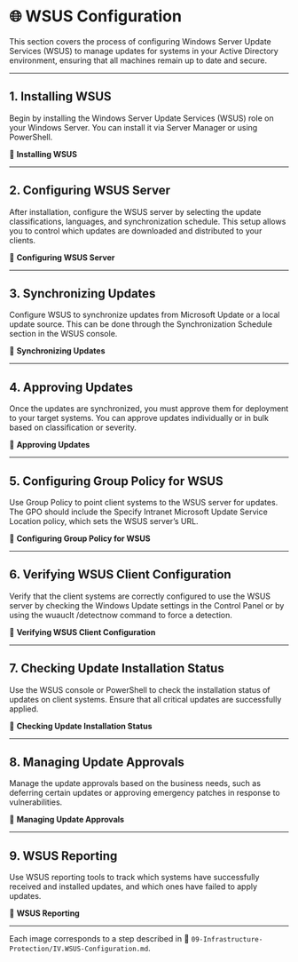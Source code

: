 # 🌐 WSUS Configuration

This section covers the process of configuring Windows Server Update Services (WSUS) to manage updates for systems in your Active Directory environment, ensuring that all machines remain up to date and secure.

---

## 1. Installing WSUS

Begin by installing the Windows Server Update Services (WSUS) role on your Windows Server. You can install it via Server Manager or using PowerShell.

📸 **Installing WSUS**

---

## 2. Configuring WSUS Server

After installation, configure the WSUS server by selecting the update classifications, languages, and synchronization schedule. This setup allows you to control which updates are downloaded and distributed to your clients.

📸 **Configuring WSUS Server**

---

## 3. Synchronizing Updates

Configure WSUS to synchronize updates from Microsoft Update or a local update source. This can be done through the Synchronization Schedule section in the WSUS console.

📸 **Synchronizing Updates**

---

## 4. Approving Updates

Once the updates are synchronized, you must approve them for deployment to your target systems. You can approve updates individually or in bulk based on classification or severity.

📸 **Approving Updates**

---

## 5. Configuring Group Policy for WSUS

Use Group Policy to point client systems to the WSUS server for updates. The GPO should include the Specify Intranet Microsoft Update Service Location policy, which sets the WSUS server’s URL.

📸 **Configuring Group Policy for WSUS**

---

## 6. Verifying WSUS Client Configuration

Verify that the client systems are correctly configured to use the WSUS server by checking the Windows Update settings in the Control Panel or by using the wuauclt /detectnow command to force a detection.

📸 **Verifying WSUS Client Configuration**

---

## 7. Checking Update Installation Status

Use the WSUS console or PowerShell to check the installation status of updates on client systems. Ensure that all critical updates are successfully applied.

📸 **Checking Update Installation Status**

---

## 8. Managing Update Approvals

Manage the update approvals based on the business needs, such as deferring certain updates or approving emergency patches in response to vulnerabilities.

📸 **Managing Update Approvals**

---

## 9. WSUS Reporting

Use WSUS reporting tools to track which systems have successfully received and installed updates, and which ones have failed to apply updates.

📸 **WSUS Reporting**

---

Each image corresponds to a step described in 📂 `09-Infrastructure-Protection/IV.WSUS-Configuration.md`.
